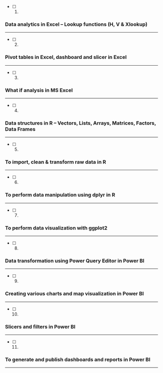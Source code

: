 - [ ] 1.  
### Data analytics in Excel – Lookup functions (H, V & Xlookup)  

***

- [ ] 2.  
### Pivot tables in Excel, dashboard and slicer in Excel  

***

- [ ] 3.  
### What if analysis in MS Excel  

***

- [ ] 4.  
### Data structures in R – Vectors, Lists, Arrays, Matrices, Factors, Data Frames  

***

- [ ] 5.  
### To import, clean & transform raw data in R  

***

- [ ] 6.  
### To perform data manipulation using dplyr in R  

***

- [ ] 7.  
### To perform data visualization with ggplot2  

***

- [ ] 8.  
### Data transformation using Power Query Editor in Power BI  

***

- [ ] 9.  
### Creating various charts and map visualization in Power BI  

***

- [ ] 10.  
### Slicers and filters in Power BI  

***

- [ ] 11.  
### To generate and publish dashboards and reports in Power BI  

***
